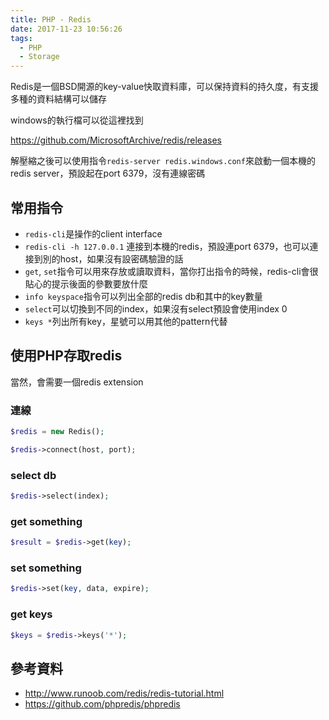 ```yaml
---
title: PHP - Redis
date: 2017-11-23 10:56:26
tags:
  - PHP
  - Storage
---
```

Redis是一個BSD開源的key-value快取資料庫，可以保持資料的持久度，有支援多種的資料結構可以儲存

windows的執行檔可以從這裡找到

<https://github.com/MicrosoftArchive/redis/releases>

解壓縮之後可以使用指令`redis-server redis.windows.conf`來啟動一個本機的redis server，預設起在port 6379，沒有連線密碼

## 常用指令

* `redis-cli`是操作的client interface
* `redis-cli -h 127.0.0.1` 連接到本機的redis，預設連port 6379，也可以連接到別的host，如果沒有設密碼驗證的話
* `get`, `set`指令可以用來存放或讀取資料，當你打出指令的時候，redis-cli會很貼心的提示後面的參數要放什麼
* `info keyspace`指令可以列出全部的redis db和其中的key數量
* `select`可以切換到不同的index，如果沒有select預設會使用index 0
* `keys *`列出所有key，星號可以用其他的pattern代替

## 使用PHP存取redis

當然，會需要一個redis extension

### 連線

```PHP
$redis = new Redis();

$redis->connect(host, port);
```

### select db

```PHP
$redis->select(index);
```

### get something

```PHP
$result = $redis->get(key);
```

### set something

```PHP
$redis->set(key, data, expire);
```

### get keys

```PHP
$keys = $redis->keys('*');
```

## 參考資料

* <http://www.runoob.com/redis/redis-tutorial.html>
* <https://github.com/phpredis/phpredis>
